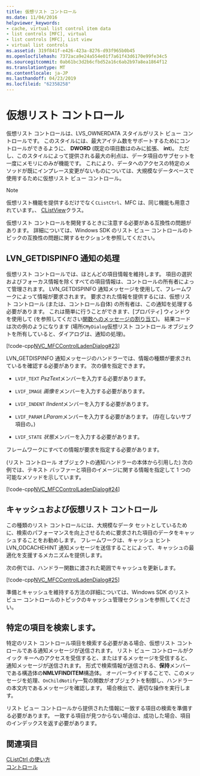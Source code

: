 ```yaml
---
title: 仮想リスト コントロール
ms.date: 11/04/2016
helpviewer_keywords:
- cache, virtual list control item data
- list controls [MFC], virtual
- list controls [MFC], List view
- virtual list controls
ms.assetid: 319f841f-e426-423a-8276-d93f965b0b45
ms.openlocfilehash: 7372aca9e24a554e01f7a61f43d6170e99fe34c5
ms.sourcegitcommit: 0ab61bc3d2b6cfbd52a16c6ab2b97a8ea1864f12
ms.translationtype: MT
ms.contentlocale: ja-JP
ms.lasthandoff: 04/23/2019
ms.locfileid: "62358258"
---
```

# <a name="virtual-list-controls"></a>仮想リスト コントロール

仮想リスト コントロールは、LVS_OWNERDATA スタイルがリスト ビュー コントロールです。 このスタイルには、最大アイテム数をサポートするためにコントロールができるように、 **DWORD** (既定の項目数はのみに拡張、 **int**)。 ただし、このスタイルによって提供される最大の利点は、データ項目のサブセットを一度にメモリにのみが機能です。 これにより、データへのアクセスの特定のメソッドが既にインプレース変更がないものについては、大規模なデータベースで使用するために仮想リスト ビュー コントロール。

> [!NOTE]
>  仮想リスト機能を提供するだけでなく`CListCtrl`、MFC は、同じ機能も用意されています。、 [CListView](../mfc/reference/clistview-class.md)クラス。

仮想リスト コントロールを開発するときに注意する必要がある互換性の問題があります。 詳細については、Windows SDK のリスト ビュー コントロールのトピックの互換性の問題に関するセクションを参照してください。

## <a name="handling-the-lvngetdispinfo-notification"></a>LVN_GETDISPINFO 通知の処理

仮想リスト コントロールでは、ほとんどの項目情報を維持します。 項目の選択およびフォーカス情報を除くすべての項目情報は、コントロールの所有者によって管理されます。 LVN_GETDISPINFO 通知メッセージを使用して、フレームワークによって情報が要求されます。 要求された情報を提供するには、仮想リスト コントロール (または、コントロール自体) の所有者は、この通知を処理する必要があります。 これは簡単に行うことができます、[プロパティ] ウィンドウを使用して (を参照してください[関数へのメッセージの割り当て](../mfc/reference/mapping-messages-to-functions.md))。 結果コードは次の例のようになります (場所`CMyDialog`仮想リスト コントロール オブジェクトを所有していると、ダイアログは、通知の処理)。

[!code-cpp[NVC_MFCControlLadenDialog#23](../mfc/codesnippet/cpp/virtual-list-controls_1.cpp)]

LVN_GETDISPINFO 通知メッセージのハンドラーでは、情報の種類が要求されているを確認する必要があります。 次の値を指定できます。

- `LVIF_TEXT` *PszText*メンバーを入力する必要があります。

- `LVIF_IMAGE` *画像を*メンバーを入力する必要があります。

- `LVIF_INDENT` *IIndent*メンバーを入力する必要があります。

- `LVIF_PARAM` *LParam*メンバーを入力する必要があります。 (存在しないサブ項目の。)

- `LVIF_STATE` *状態*メンバーを入力する必要があります。

フレームワークにすべての情報が要求を指定する必要があります。

(リスト コントロール オブジェクトの通知ハンドラーの本体から引用した) 次の例では、テキスト バッファーと項目のイメージに関する情報を指定して 1 つの可能なメソッドを示しています。

[!code-cpp[NVC_MFCControlLadenDialog#24](../mfc/codesnippet/cpp/virtual-list-controls_2.cpp)]

## <a name="caching-and-virtual-list-controls"></a>キャッシュおよび仮想リスト コントロール

この種類のリスト コントロールには、大規模なデータ セットとしているために、検索のパフォーマンスを向上させるために要求された項目のデータをキャッシュすることをお勧めします。 フレームワークは、キャッシュ ヒント LVN_ODCACHEHINT 通知メッセージを送信することによって、キャッシュの最適化を支援するメカニズムを提供します。

次の例では、ハンドラー関数に渡された範囲でキャッシュを更新します。

[!code-cpp[NVC_MFCControlLadenDialog#25](../mfc/codesnippet/cpp/virtual-list-controls_3.cpp)]

準備とキャッシュを維持する方法の詳細については、Windows SDK のリスト ビュー コントロールのトピックのキャッシュ管理セクションを参照してください。

## <a name="finding-specific-items"></a>特定の項目を検索します。

特定のリスト コントロール項目を検索する必要がある場合、仮想リスト コントロールである通知メッセージが送信されます。 リスト ビュー コントロールがクイック キーへのアクセスを受信すると、またはするメッセージを受信すると、通知メッセージが送信されます。 形式で検索情報が送信される、**保持**メンバーである構造体の**NMLVFINDITEM**構造体。 オーバーライドすることで、このメッセージを処理、`OnChildNotify`一覧の関数がオブジェクトを制御し、ハンドラーの本文内であるメッセージを確認します。 場合検出で、適切な操作を実行します。

リスト ビュー コントロールから提供された情報に一致する項目の検索を準備する必要があります。 一致する項目が見つからない場合は、成功した場合、項目のインデックスを返す必要があります。

## <a name="see-also"></a>関連項目

[CListCtrl の使い方](../mfc/using-clistctrl.md)<br/>
[コントロール](../mfc/controls-mfc.md)
